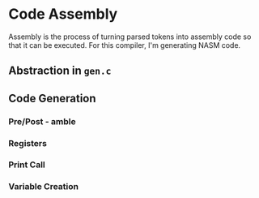 # Code Assembly
Assembly is the process of turning parsed tokens into assembly code so that it can be executed. For this compiler, I'm generating NASM code.

## Abstraction in `gen.c`

## Code Generation
### Pre/Post - amble 
### Registers
### Print Call
### Variable Creation